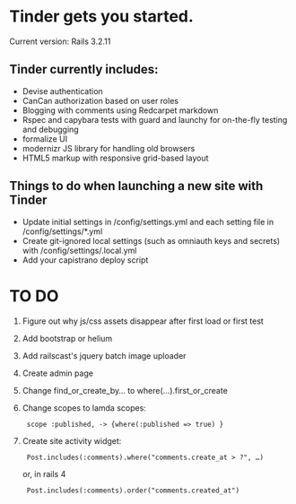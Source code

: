 Tinder gets you started. 
========================

Current version: Rails 3.2.11

Tinder currently includes:
--------------------------

* Devise authentication 
* CanCan authorization based on user roles
* Blogging with comments using Redcarpet markdown
* Rspec and capybara tests with guard and launchy for on-the-fly testing and debugging
* formalize UI
* modernizr JS library for handling old browsers
* HTML5 markup with responsive grid-based layout

Things to do when launching a new site with Tinder
--------------------------------------------

* Update initial settings in /config/settings.yml and each setting file in /config/settings/*.yml
* Create git-ignored local settings (such as omniauth keys and secrets) with /config/settings/<environment>.local.yml
* Add your capistrano deploy script

TO DO
=====

1. Figure out why js/css assets disappear after first load or first test
2. Add bootstrap or helium
3. Add railscast's jquery batch image uploader
4. Create admin page
5. Change find_or_create_by… to where(…).first_or_create
6. Change scopes to lamda scopes: 

        scope :published, -> {where(:published => true) }

4. Create site activity widget:

        Post.includes(:comments).where("comments.create_at > ?", …) 

    or, in rails 4

        Post.includes(:comments).order("comments.created_at")

